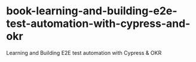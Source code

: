 # book-learning-and-building-e2e-test-automation-with-cypress-and-okr
Learning and Building E2E test automation with Cypress &amp; OKR
